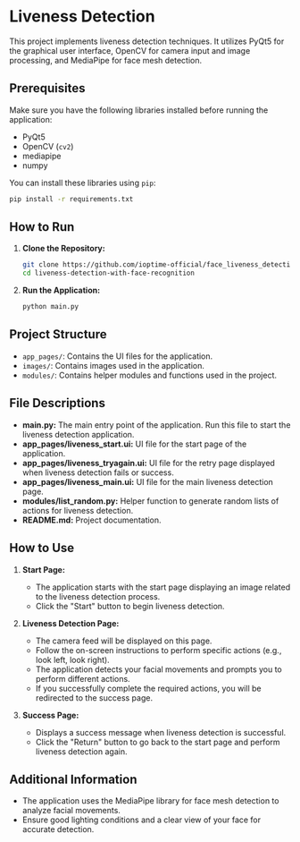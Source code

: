 # Liveness Detection 

This project implements liveness detection  techniques. It utilizes PyQt5 for the graphical user interface, OpenCV for camera input and image processing, and MediaPipe for face mesh detection.

## Prerequisites

Make sure you have the following libraries installed before running the application:

- PyQt5
- OpenCV (`cv2`)
- mediapipe
- numpy

You can install these libraries using `pip`:

```bash
pip install -r requirements.txt
```

## How to Run

1. **Clone the Repository:**
   ```bash
   git clone https://github.com/ioptime-official/face_liveness_detection.git
   cd liveness-detection-with-face-recognition
   ```

2. **Run the Application:**
   ```bash
   python main.py
   ```

## Project Structure

- `app_pages/`: Contains the UI files for the application.
- `images/`: Contains images used in the application.
- `modules/`: Contains helper modules and functions used in the project.

## File Descriptions

- **main.py:** The main entry point of the application. Run this file to start the liveness detection application.
- **app_pages/liveness_start.ui:** UI file for the start page of the application.
- **app_pages/liveness_tryagain.ui:** UI file for the retry page displayed when liveness detection fails or success.
- **app_pages/liveness_main.ui:** UI file for the main liveness detection page.
- **modules/list_random.py:** Helper function to generate random lists of actions for liveness detection.
- **README.md:** Project documentation.

## How to Use

1. **Start Page:**
   - The application starts with the start page displaying an image related to the liveness detection process.
   - Click the "Start" button to begin liveness detection.

2. **Liveness Detection Page:**
   - The camera feed will be displayed on this page.
   - Follow the on-screen instructions to perform specific actions (e.g., look left, look right).
   - The application detects your facial movements and prompts you to perform different actions.
   - If you successfully complete the required actions, you will be redirected to the success page.

3. **Success Page:**
   - Displays a success message when liveness detection is successful.
   - Click the "Return" button to go back to the start page and perform liveness detection again.

## Additional Information

- The application uses the MediaPipe library for face mesh detection to analyze facial movements.
- Ensure good lighting conditions and a clear view of your face for accurate detection.

